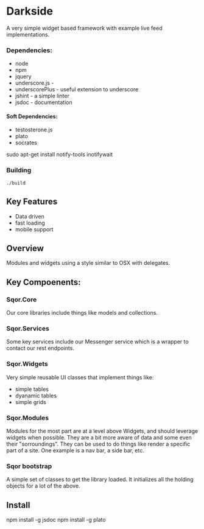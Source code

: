 # Darkside
A very simple widget based framework with example live feed implementations.

### Dependencies:
- node
- npm
- jquery
- underscore.js -
- underscorePlus - useful extension to underscore
- jshint - a simple linter
- jsdoc - documentation 

#### Soft Dependencies:
- testosterone.js
- plato
- socrates

sudo apt-get install notify-tools
inotifywait

### Building
``` ./build ```


## Key Features
- Data driven
- fast loading
- mobile support

## Overview

Modules and widgets using a style similar to OSX with delegates. 



## Key Compoenents:

### Sqor.Core
Our core libraries include things like models and  collections.

### Sqor.Services
Some key services include our Messenger service which is a wrapper
to contact our rest endpoints.


### Sqor.Widgets
Very simple reusable UI classes that implement things like:
 - simple tables
 - dyanamic tables
 - simple grids

### Sqor.Modules
Modules for the most part are at a level above Widgets, and should leverage
widgets when possible. They are a bit more aware of data and some even their
"sorroundings". They can be used to do things like render a specific part
of a site. One example is a nav bar, a side bar, etc.



### Sqor bootstrap
A simple set of classes to get the library loaded. It initializes all the 
holding objects for a lot of the above.



## Install

npm install -g jsdoc
npm install -g plato

